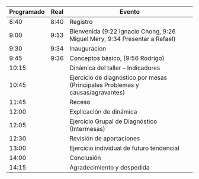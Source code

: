 
Programado | Real  | Evento
-----------|-------|-------
      8:40 |  8:40 | Registro
      9:00 |  9:13 | Bienvenida (9:22 Ignacio Chong, 9:26 Miguel Mery, 9:34 Presentar a Rafael)
      9:30 |  9:34 | Inauguración
      9:45 |  9:36 | Conceptos básico, (9:56 Rodrigo)
     10:15 |       | Dinámica del taller – Indicadores
     10:45 |       | Ejercicio de diagnóstico por mesas (Principales Problemas y causas/agravantes)
     11:45 |       | Receso
     12:00 |       | Explicación de dinámica
     12:05 |       | Ejercicio Grupal de Diagnóstico (Intermesas)
     12:30 |       | Revisión de aportaciones
     13:00 |       | Ejercicio individual de futuro tendencial
     14:00 |       | Conclusión
     14:15 |       | Agradecimiento y despedida
